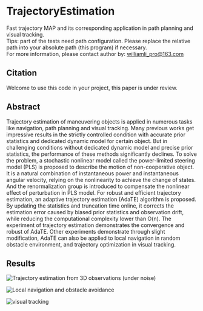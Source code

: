 ﻿# TrajectoryEstimation
Fast trajectory MAP and its corresponding application in path planning and visual tracking.  
Tips: part of the tests need path configuration. Please replace the relative path into your absolute path (this program) if necessary.  
For more information, please contact author by: williamli_pro@163.com

## Citation
Welcome to use this code in your project, this paper is under review.

## Abstract
Trajectory estimation of maneuvering objects is applied in numerous tasks like navigation, path planning and visual tracking. Many previous works get impressive results in the strictly controlled condition with accurate prior statistics and dedicated dynamic model for certain object. But in challenging conditions without dedicated dynamic model and precise prior statistics, the performance of these methods significantly declines. To solve the problem, a stochastic nonlinear model called the power-limited steering model (PLS) is proposed to describe the motion of non-cooperative object. It is a natural combination of instantaneous power and instantaneous angular velocity, relying on the nonlinearity to achieve the change of states. And the renormalization group is introduced to compensate the nonlinear effect of perturbation in PLS model. For robust and efficient trajectory estimation, an adaptive trajectory estimation (AdaTE) algorithm is proposed. By updating the statistics and truncation time online, it corrects the estimation error caused by biased prior statistics and observation drift, while reducing the computational complexity lower than O(n). The experiment of trajectory estimation demonstrates the convergence and robust of AdaTE. Other experiments demonstrate through slight modification, AdaTE can also be applied to local navigation in random obstacle environment, and trajectory optimization in visual tracking.

## Results
![Trajectory estimation from 3D observations (under noise)](https://github.com/WilliamLiPro/TrajectoryEstimation/tree/master/present-result/trajectory-estimation.png)

![Local navigation and obstacle avoidance](https://github.com/WilliamLiPro/TrajectoryEstimation/tree/master/present-result/online-path-planning.png)

![visual tracking](https://github.com/WilliamLiPro/TrajectoryEstimation/tree/master/present-result/visual-tracking-filtering.png)
